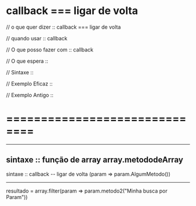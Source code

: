 # callback === ligar de volta 

// o que quer dizer :: callback === ligar de volta 

// quando usar :: callback

// O que posso fazer com :: callback



// O que espera :: 

// Sintaxe ::

// Exemplo Eficaz ::

// Exemplo Antigo ::

# ==============================






--------------------------------------
sintaxe :: função de array
array.metododeArray
--------------------------------------

sintaxe :: callback -- ligar de volta
(param => param.AlgumMetodo())

--------------------------------------

resultado = array.filter(param => param.metodo2("Minha busca por Param"))